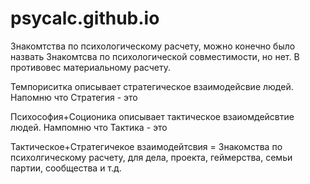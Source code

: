 # psycalc.github.io
Знакомтства по психологическому расчету, можно конечно было назвать Знакомтсва по психологической совместимости, но нет. В противовес материальному расчету.

Темпориситка описывает стратегическое взаимодейсвие людей. Напомню что Стратегия - это

Психософия+Соционика описывает тактическое взаиомдейсвтие людей. Нампомню что Тактика - это

Тактическое+Стратегичекое взаимодейтсвия = Знакомства по психолгическому расчету, для дела, проекта, геймерства, семьи партии, сообщества и т.д.
